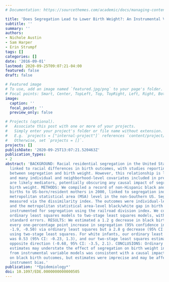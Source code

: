 ```yaml
---
# Documentation: https://sourcethemes.com/academic/docs/managing-content/

title: 'Does Segregation Lead to Lower Birth Weight?: An Instrumental Variable Approach'
subtitle: ''
summary: ''
authors:
- Nichole Austin
- Sam Harper
- Erin Strumpf
tags: []
categories: []
date: '2016-09-01'
lastmod: 2020-09-25T09:07:21-04:00
featured: false
draft: false

# Featured image
# To use, add an image named `featured.jpg/png` to your page's folder.
# Focal points: Smart, Center, TopLeft, Top, TopRight, Left, Right, BottomLeft, Bottom, BottomRight.
image:
  caption: ''
  focal_point: ''
  preview_only: false

# Projects (optional).
#   Associate this post with one or more of your projects.
#   Simply enter your project's folder or file name without extension.
#   E.g. `projects = ["internal-project"]` references `content/project/deep-learning/index.md`.
#   Otherwise, set `projects = []`.
projects: []
publishDate: '2020-09-25T13:07:21.520463Z'
publication_types:
- 2
abstract: 'BACKGROUND: Racial residential segregation in the United States has been
  linked to racial differences in birth outcomes, with studies reporting associations
  between segregation and birth weight. However, this relationship is likely confounded,
  and many individual and neighborhood-level covariates included in previous models
  are likely mediators, potentially obscuring any causal impact of segregation on
  birth weight. METHODS: We compiled a record of non-Hispanic black and white singleton
  births to US-born/resident mothers in 2000, linked to segregation indices at the
  metropolitan statistical area (MSA) level in the non-Southern US. Segregation was
  measured via the dissimilarity index. The outcomes were individual-level birth weight
  and the metropolitan statistical area-level black/white gap in birth weight. We
  instrumented for segregation using the railroad division index. We compared race-stratified
  ordinary least squares models to two-stage least squares models, with cluster robust
  standard errors. RESULTS: We estimated a 1.2 g decrease in black birth weight for
  every one-percentage point increase in segregation (95% confidence interval [CI]:
  -1.9, -0.50) via ordinary least squares but a 2.8 g decrease (95% CI: -6.0, 0.48)
  using two-stage least squares. For white infants, our ordinary least squares estimate
  was 0.53 (95% CI: -0.23, 1.3), and our two-stage least squares estimate was in the
  opposite direction (-0.68, 95% CI: -3.5, 2.1). CONCLUSIONS: Ordinary least squares
  estimates may understate the effect of segregation on birth weight in blacks. Evidence
  from instrumental variable models was consistent with a causal impact of segregation
  on black birth outcomes, but estimates were imprecise and may be affected by weak
  instrument bias.'
publication: '*Epidemiology*'
doi: 10.1097/EDE.0000000000000505
---
```


